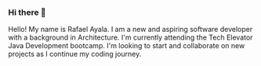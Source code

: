 ### Hi there 👋

<!--
**rayala30/rayala30** is a ✨ _special_ ✨ repository because its `README.md` (this file) appears on your GitHub profile.

Here are some ideas to get you started:

- 🔭 I’m currently working on ...
- 🌱 I’m currently learning ...
- 👯 I’m looking to collaborate on ...
- 🤔 I’m looking for help with ...
- 💬 Ask me about ...
- 📫 How to reach me: ...
- 😄 Pronouns: ...
- ⚡ Fun fact: ...
-->

Hello! My name is Rafael Ayala. I am a new and aspiring software developer with a background in Architecture. I'm currently attending the Tech Elevator Java Development bootcamp. I'm looking to start and collaborate on new projects as I continue my coding journey.
